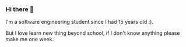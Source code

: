 ### Hi there 👋

I'm a software engineering student since I had 15 years old :).
 
But I love learn new thing beyond school, if I don't know anything please make me one week.

<!--
**josuejimenez20/josuejimenez20** is a ✨ _special_ ✨ repository because its `README.md` (this file) appears on your GitHub profile.

Here are some ideas to get you started:

- 🔭 I’m currently working on ...
- 🌱 I’m currently learning ...
- 👯 I’m looking to collaborate on ...
- 🤔 I’m looking for help with ...
- 💬 Ask me about ...
- 📫 How to reach me: ...
- 😄 Pronouns: ...
- ⚡ Fun fact: ...
-->
